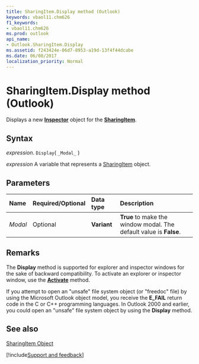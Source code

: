 ```yaml
---
title: SharingItem.Display method (Outlook)
keywords: vbaol11.chm626
f1_keywords:
- vbaol11.chm626
ms.prod: outlook
api_name:
- Outlook.SharingItem.Display
ms.assetid: f243424e-06d7-8953-a19d-13f4f44dcabe
ms.date: 06/08/2017
localization_priority: Normal
---
```



# SharingItem.Display method (Outlook)

Displays a new  **[Inspector](Outlook.Inspector.md)** object for the **[SharingItem](Outlook.SharingItem.md)**.


## Syntax

_expression_. `Display`( `_Modal_` )

_expression_ A variable that represents a [SharingItem](Outlook.SharingItem.md) object.


## Parameters



|Name|Required/Optional|Data type|Description|
|:-----|:-----|:-----|:-----|
| _Modal_|Optional| **Variant**| **True** to make the window modal. The default value is **False**.|

## Remarks

The  **Display** method is supported for explorer and inspector windows for the sake of backward compatibility. To activate an explorer or inspector window, use the **[Activate](Outlook.Inspector.Activate(method).md)** method.

If you attempt to open an "unsafe" file system object (or "freedoc" file) by using the Microsoft Outlook object model, you receive the  **E_FAIL** return code in the C or C++ programming languages. In Outlook 2000 and earlier, you could open an "unsafe" file system object by using the **Display** method.


## See also


[SharingItem Object](Outlook.SharingItem.md)

[!include[Support and feedback](~/includes/feedback-boilerplate.md)]